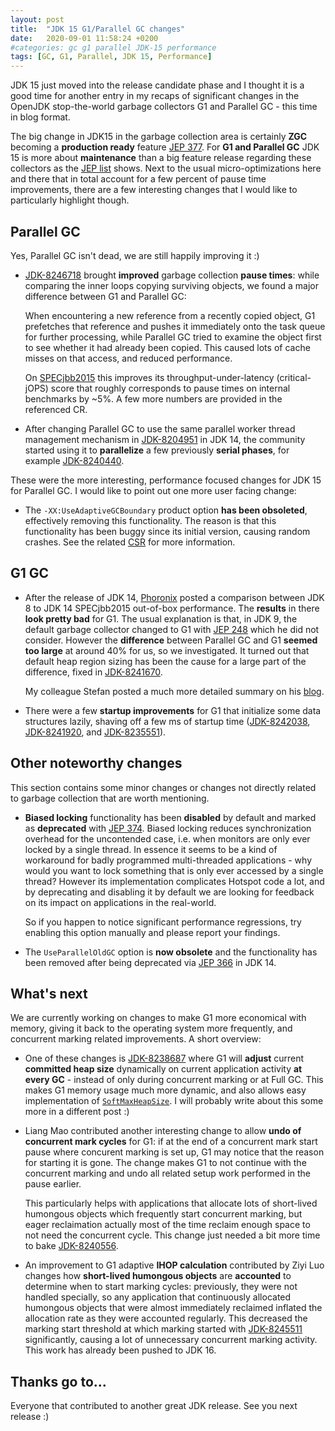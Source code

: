 ```yaml
---
layout: post
title:  "JDK 15 G1/Parallel GC changes"
date:   2020-09-01 11:58:24 +0200
#categories: gc g1 parallel JDK-15 performance
tags: [GC, G1, Parallel, JDK 15, Performance]
---
```


JDK 15 just moved into the release candidate phase and I thought it is a good time for another entry in my recaps of significant changes in the OpenJDK stop-the-world garbage collectors G1 and Parallel GC - this time in blog format.

The big change in JDK15 in the garbage collection area is certainly **ZGC** becoming a **production ready** feature [JEP 377](https://openjdk.java.net/jeps/377). For **G1 and Parallel GC** JDK 15 is more about **maintenance** than a big feature release regarding these collectors as the [JEP list](https://openjdk.java.net/projects/jdk/15/) shows. Next to the usual micro-optimizations here and there that in total account for a few percent of pause time improvements, there are a few interesting changes that I would like to particularly highlight though.

## Parallel GC

Yes, Parallel GC isn't dead, we are still happily improving it :)

* [JDK-8246718](https://bugs.openjdk.java.net/browse/JDK-8246718) brought **improved** garbage collection **pause times**: while comparing the inner loops copying surviving objects, we found a major difference between G1 and Parallel GC:

  When encountering a new reference from a recently copied object, G1 prefetches that reference and pushes it immediately onto the task queue for further processing, while Parallel GC tried to examine the object first to see whether it had already been copied. This caused lots of cache misses on that access, and reduced performance.

  On [SPECjbb2015](https://www.spec.org/jbb2015/) this improves its throughput-under-latency (critical-jOPS) score that roughly corresponds to pause times on internal benchmarks by ~5%. A few more numbers are provided in the referenced CR.

* After changing Parallel GC to use the same parallel worker thread management mechanism in [JDK-8204951](https://bugs.openjdk.java.net/browse/JDK-8204951) in JDK 14, the community started using it to **parallelize** a few previously **serial phases**, for example [JDK-8240440](https://bugs.openjdk.java.net/browse/JDK-8240440).

These were the more interesting, performance focused changes for JDK 15 for Parallel GC. I would like to point out one more user facing change:

* The `-XX:UseAdaptiveGCBoundary` product option **has been obsoleted**, effectively removing this functionality. The reason is that this functionality has been buggy since its initial version, causing random crashes. See the related [CSR](https://bugs.openjdk.java.net/browse/JDK-8242164) for more information.

## G1 GC

* After the release of JDK 14, [Phoronix](https://www.phoronix.com/scan.php?page=article&item=openjdk-14-benchmark) posted a comparison between JDK 8 to JDK 14 SPECjbb2015 out-of-box performance. The **results** in there **look pretty bad** for G1. The usual explanation is that, in JDK 9, the default garbage collector changed to G1 with [JEP 248](https://bugs.openjdk.java.net/browse/JDK-8073273) which he did not consider. However the **difference** between Parallel GC and G1 **seemed too large** at around 40% for us, so we investigated. It turned out that default heap region sizing has been the cause for a large part of the difference, fixed in [JDK-8241670](https://bugs.openjdk.java.net/browse/JDK-8241670).

  My colleague Stefan posted a much more detailed summary on his [blog](https://kstefanj.github.io/2020/04/16/g1-ootb-performance.html).
  
* There were a few **startup improvements** for G1 that initialize some data structures lazily, shaving off a few ms of startup time ([JDK-8242038](https://bugs.openjdk.java.net/browse/JDK-8242038), [JDK-8241920](https://bugs.openjdk.java.net/browse/JDK-8241920), and [JDK-8235551](https://bugs.openjdk.java.net/browse/JDK-8235551)).

## Other noteworthy changes

This section contains some minor changes or changes not directly related to garbage collection that are worth mentioning.

* **Biased locking** functionality has been **disabled** by default and marked as **deprecated** with [JEP 374](https://bugs.openjdk.java.net/browse/JDK-8235256). Biased locking reduces synchronization overhead for the uncontended case, i.e. when monitors are only ever locked by a single thread. In essence it seems to be a kind of workaround for badly programmed multi-threaded applications - why would you want to lock something that is only ever accessed by a single thread? However its implementation complicates Hotspot code a lot, and by deprecating and disabling it by default we are looking for feedback on its impact on applications in the real-world.

  So if you happen to notice significant performance regressions, try enabling this option manually and please report your findings.

* The `UseParallelOldGC` option is **now obsolete** and the functionality has been removed after being deprecated via [JEP 366](https://bugs.openjdk.java.net/browse/JDK-8229492) in JDK 14.

## What's next

We are currently working on changes to make G1 more economical with memory, giving it back to the operating system more frequently, and concurrent marking related improvements. A short overview:

* One of these changes is [JDK-8238687](https://bugs.openjdk.java.net/browse/JDK-8238687) where G1 will **adjust** current **committed heap size** dynamically on current application activity **at every GC** - instead of only during concurrent marking or at Full GC. This makes G1 memory usage much more dynamic, and also allows easy implementation of [`SoftMaxHeapSize`](https://bugs.openjdk.java.net/browse/JDK-8222145). I will probably write about this some more in a different post :)

* Liang Mao contributed another interesting change to allow **undo of concurrent mark cycles** for G1: if at the end of a concurrent mark start pause where concurent marking is set up, G1 may notice that the reason for starting it is gone. The change makes G1 to not continue with the concurrent marking and undo all related setup work performed in the pause earlier.

  This particularly helps with applications that allocate lots of short-lived humongous objects which frequently start concurrent marking, but eager reclaimation actually most of the time reclaim enough space to not need the concurrent cycle. This change just needed a bit more time to bake [JDK-8240556](https://bugs.openjdk.java.net/browse/JDK-8240556).

* An improvement to G1 adaptive **IHOP calculation** contributed by Ziyi Luo changes how **short-lived humongous objects** are **accounted** to determine when to start marking cycles: previously, they were not handled specially, so any application that continuously allocated humongous objects that were almost immediately reclaimed inflated the allocation rate as they were accounted regularly. This decreased the marking start threshold at which marking started with [JDK-8245511](https://bugs.openjdk.java.net/browse/JDK-8245511) significantly, causing a lot of unnecessary concurrent marking activity. This work has already been pushed to JDK 16.

## Thanks go to...

Everyone that contributed to another great JDK release. See you next release :)


